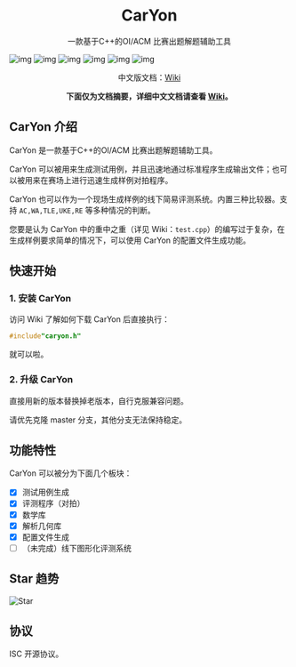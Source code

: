 <h1 align="center">CarYon</h1>
<p align="center">一款基于C++的OI/ACM 比赛出题解题辅助工具</p>

![img](https://img.shields.io/badge/Avatar-luosw-red.svg) ![img](https://img.shields.io/github/package-json/v/luosiwei-cmd/caryon) ![img](https://img.shields.io/npm/dm/datamaker-caryon) ![img](https://img.shields.io/npm/dt/datamaker-caryon) ![img](https://img.shields.io/npm/l/datamaker-caryon)  ![img](https://img.shields.io/github/commit-activity/m/luosiwei-cmd/CarYon)

<p align="center">中文版文档：<a href="https://github.com/luosiwei-cmd/CarYon/wiki">Wiki</a></p>

<p align="center"><b>下面仅为文档摘要，详细中文文档请查看 <a href="https://github.com/luosiwei-cmd/CarYon/wiki">Wiki</a>。</b></p>

## CarYon 介绍

CarYon 是一款基于C++的OI/ACM 比赛出题解题辅助工具。

CarYon 可以被用来生成测试用例，并且迅速地通过标准程序生成输出文件；也可以被用来在赛场上进行迅速生成样例对拍程序。

CarYon 也可以作为一个现场生成样例的线下简易评测系统。内置三种比较器。支持 `AC,WA,TLE,UKE,RE` 等多种情况的判断。

您要是认为 CarYon 中的重中之重（详见 Wiki：`test.cpp`）的编写过于复杂，在生成样例要求简单的情况下，可以使用 CarYon 的配置文件生成功能。

## 快速开始

### 1. 安装 CarYon

访问 Wiki 了解如何下载 CarYon 后直接执行：

```cpp
#include"caryon.h"
```

就可以啦。

### 2. 升级 CarYon

直接用新的版本替换掉老版本，自行克服兼容问题。

请优先克隆 master 分支，其他分支无法保持稳定。

## 功能特性

CarYon 可以被分为下面几个板块：

- [x] 测试用例生成
- [x] 评测程序（对拍）
- [x] 数学库
- [x] 解析几何库
- [x] 配置文件生成
- [ ] （未完成）线下图形化评测系统

## Star 趋势
![Star](https://starchart.cc/luosiwei-cmd/caryon.svg)

## 协议

ISC 开源协议。

